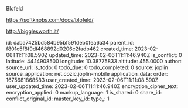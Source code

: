 Blofeld

https://softknobs.com/docs/blofeld/

http://bigglesworth.it/

id: daba7425bd584b95bf591deb0fea6a34
parent_id: f801c5f8f9df468892d0206c2fadb462
created_time: 2023-02-06T11:11:08.590Z
updated_time: 2023-02-06T11:11:46.940Z
is_conflict: 0
latitude: 44.14908500
longitude: 10.38775833
altitude: 455.0000
author: 
source_url: 
is_todo: 0
todo_due: 0
todo_completed: 0
source: joplin
source_application: net.cozic.joplin-mobile
application_data: 
order: 1675681868583
user_created_time: 2023-02-06T11:11:08.590Z
user_updated_time: 2023-02-06T11:11:46.940Z
encryption_cipher_text: 
encryption_applied: 0
markup_language: 1
is_shared: 0
share_id: 
conflict_original_id: 
master_key_id: 
type_: 1